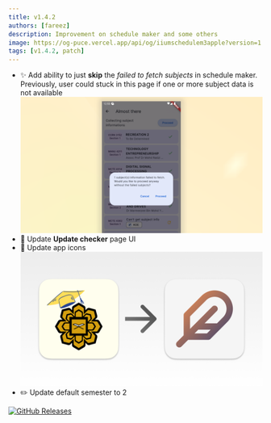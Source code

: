 ```yaml
---
title: v1.4.2
authors: [fareez]
description: Improvement on schedule maker and some others
image: https://og-puce.vercel.app/api/og/iiumschedulem3apple?version=1.4.2
tags: [v1.4.2, patch]
---
```


- :sparkles: Add ability to just **skip** the _failed to fetch subjects_ in schedule maker. Previously, user could stuck in this page
  if one or more subject data is not available
  ![dialog iium schedule](img.png)
- :lipstick: Update **Update checker** page UI
- :bento: Update app icons
  ![Iium schedule old and new app icons](img2.png)
- :pencil2: Update default semester to 2

[![GitHub Releases](https://img.shields.io/badge/view%20on%20github-%23121011.svg?style=for-the-badge&logo=github&logoColor=white)](https://github.com/iiumschedule/iium_schedule/releases/tag/1.4.2%2B41)
